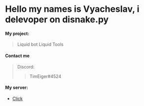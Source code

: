 # Hello my names is Vyacheslav, i delevoper on disnake.py
#### My project:
> Liquid bot
>  Liquid Tools

#### Contact me
>
>   Discord:  
>>    TimEiger#4524
>>    


#### My server:

  - [Click](https://discord.gg/Tk9R9CH8Z3)
